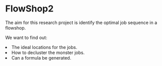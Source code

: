 # FlowShop2

The aim for this research project is identify the optimal job sequence in a flowshop. 

We want to find out:
  <li> The ideal locations for the jobs.
  <li> How to decluster the monster jobs.
  <li> Can a formula be generated.  
